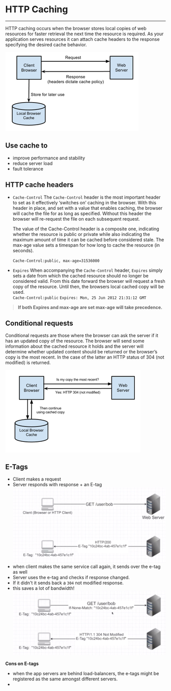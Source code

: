 # HTTP Caching
<hr>
HTTP caching occurs when the browser stores local copies of web resources for faster retrieval the next time the resource is required. As your application serves resources it can attach cache headers to the response specifying the desired cache behavior.

![Caching-3](Resources/Caching-3.jpg)

## Use cache to
* improve performance and stability
* reduce server load
* fault tolerance

## HTTP cache headers

* `Cache-Control`
  The `Cache-Control` header is the most important header to set as it effectively ‘switches on’ caching in the browser. With this header in place, and set with a value that enables caching, the browser will cache the file for as long as specified. Without this header the browser will re-request the file on each subsequent request.

  The value of the Cache-Control header is a composite one, indicating whether the resource is public or private while also indicating the maximum amount of time it can be cached before considered stale. The max-age value sets a timespan for how long to cache the resource (in seconds).

  `Cache-Control:public, max-age=31536000`
  <br>
* `Expires`
  When accompanying the `Cache-Control` header, `Expires` simply sets a date from which the cached resource should no longer be considered valid. From this date forward the browser will request a fresh copy of the resource. Until then, the browsers local cached copy will be used.<br>
  `Cache-Control:public`
   `Expires: Mon, 25 Jun 2012 21:31:12 GMT`  

>**If both Expires and max-age are set max-age will take precedence.**

## Conditional requests
  Conditional requests are those where the browser can ask the server if it has an updated copy of the resource. The browser will send some information about the cached resource it holds and the server will determine whether updated content should be returned or the browser’s copy is the most recent. In the case of the latter an HTTP status of 304 (not modified) is returned.

  ![Caching-4](Resources/Caching-4.jpg)


## E-Tags
   * Client makes a request
   * Server responds with response + an E-tag
  ![](Resources/Caching-1.png)
  * when client makes the same service call again, it sends over the e-tag as well
  * Server uses the e-tag and checks if response changed.
  * If it didn't it sends back a `304` not modified response.
  * this saves a lot of bandwidth!
  ![](Resources/Caching-2.png)

  **Cons on E-tags**
  * when the app servers are behind load-balancers, the e-tags might be registered as the same amongst different servers.
  * 